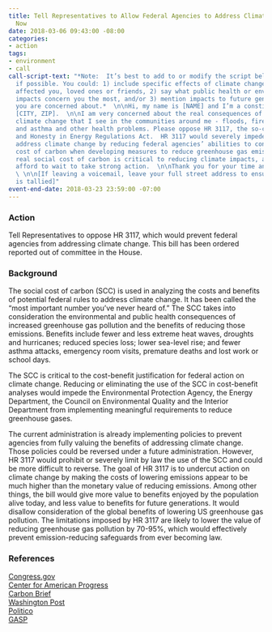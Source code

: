 ```yaml
---
title: Tell Representatives to Allow Federal Agencies to Address Climate Change -
  Now
date: 2018-03-06 09:43:00 -08:00
categories:
- action
tags:
- environment
- call
call-script-text: "*Note:  It’s best to add to or modify the script below to personalize
  if possible. You could: 1) include specific effects of climate change that have
  affected you, loved ones or friends, 2) say what public health or environmental
  impacts concern you the most, and/or 3) mention impacts to future generations that
  you are concerned about.*  \n\nHi, my name is [NAME] and I’m a constituent from
  [CITY, ZIP].  \n\nI am very concerned about the real consequences of human-caused
  climate change that I see in the communities around me - floods, fires, droughts
  and asthma and other health problems. Please oppose HR 3117, the so-called Transparency
  and Honesty in Energy Regulations Act.  HR 3117 would severely impede efforts to
  address climate change by reducing federal agencies’ abilities to consider the social
  cost of carbon when developing measures to reduce greenhouse gas emissions. The
  real social cost of carbon is critical to reducing climate impacts, and we cannot
  afford to wait to take strong action.  \n\nThank you for your time and attention.
  \ \n\n[If leaving a voicemail, leave your full street address to ensure your call
  is tallied]"
event-end-date: 2018-03-23 23:59:00 -07:00
---
```


### Action
Tell Representatives to oppose HR 3117, which would prevent federal agencies from addressing climate change.  This bill has been ordered reported out of committee in the House.  

### Background
The social cost of carbon (SCC) is used in analyzing the costs and benefits of potential federal rules to address climate change.  It has been called the “most important number you’ve never heard of.”  The SCC takes into consideration the environmental and public health consequences of increased greenhouse gas pollution and the benefits of reducing those emissions.  Benefits include fewer and less extreme heat waves, droughts and hurricanes; reduced species loss; lower sea-level rise; and fewer asthma attacks, emergency room visits, premature deaths and lost work or school days.  

The SCC is critical to the cost-benefit justification for federal action on climate change. Reducing or eliminating the use of the SCC in cost-benefit analyses would impede the Environmental Protection Agency, the Energy Department, the Council on Environmental Quality and the Interior Department from implementing meaningful requirements to reduce greenhouse gases.  

The current administration is already implementing policies to prevent agencies from fully valuing the benefits of addressing climate change.  Those policies could be reversed under a future administration.  However, HR 3117 would prohibit or severely limit by law the use of the SCC and could be more difficult to reverse.  The goal of HR 3117 is to undercut action on climate change by making the costs of lowering emissions appear to be much higher than the monetary value of reducing emissions.  Among other things, the bill would give more value to benefits enjoyed by the population alive today, and less value to benefits for future generations. It would disallow consideration of the global benefits of lowering US greenhouse gas pollution. The limitations imposed by HR 3117 are likely to lower the value of reducing greenhouse gas pollution by 70-95%, which would effectively prevent emission-reducing safeguards from ever becoming law.  

### References
[Congress.gov](https://www.congress.gov/bill/115th-congress/house-bill/3117?q=%7B%22search%22%3A%5B%22HR+3117%22%5D%7D&r=1)  
[Center for American Progress](https://www.americanprogress.org/issues/green/reports/2017/04/19/430591/hidden-costs-president-trumps-campaign-erase-social-cost-carbon/)  
[Carbon Brief](https://www.carbonbrief.org/qa-social-cost-carbon)  
[Washington Post](https://www.washingtonpost.com/news/energy-environment/wp/2017/02/28/members-of-congress-met-to-discuss-the-costs-of-climate-change-they-ended-up-debating-its-existence/?utm_term=.624a440c610d)  
[Politico](https://www.politico.com/agenda/story/2017/03/the-hidden-impact-of-trumps-energy-executive-order-000384)  
[GASP](https://gaspgroup.org/oppose-hr3117/)